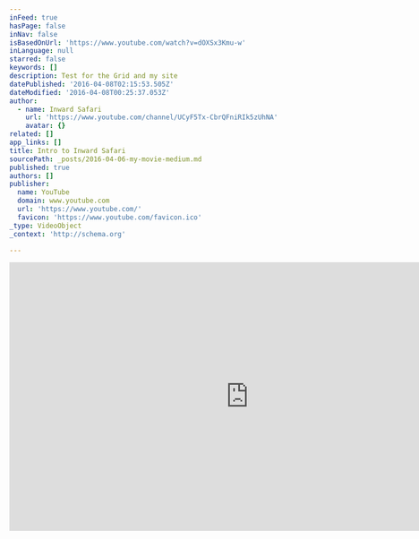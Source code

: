 ```yaml
---
inFeed: true
hasPage: false
inNav: false
isBasedOnUrl: 'https://www.youtube.com/watch?v=dOXSx3Kmu-w'
inLanguage: null
starred: false
keywords: []
description: Test for the Grid and my site
datePublished: '2016-04-08T02:15:53.505Z'
dateModified: '2016-04-08T00:25:37.053Z'
author:
  - name: Inward Safari
    url: 'https://www.youtube.com/channel/UCyF5Tx-CbrQFniRIk5zUhNA'
    avatar: {}
related: []
app_links: []
title: Intro to Inward Safari
sourcePath: _posts/2016-04-06-my-movie-medium.md
published: true
authors: []
publisher:
  name: YouTube
  domain: www.youtube.com
  url: 'https://www.youtube.com/'
  favicon: 'https://www.youtube.com/favicon.ico'
_type: VideoObject
_context: 'http://schema.org'

---
```

<iframe src="https://cdn.embedly.com/widgets/media.html?src=https%3A%2F%2Fwww.youtube.com%2Fembed%2FdOXSx3Kmu-w%3Ffeature%3Doembed&amp;url=https%3A%2F%2Fwww.youtube.com%2Fwatch%3Fv%3DdOXSx3Kmu-w&amp;image=https%3A%2F%2Fi.ytimg.com%2Fvi%2FdOXSx3Kmu-w%2Fhqdefault.jpg&amp;key=b7d04c9b404c499eba89ee7072e1c4f7&amp;type=text%2Fhtml&amp;schema=youtube" width="854" height="480" scrolling="no" frameborder="0" allowfullscreen="allowfullscreen" style=""></iframe>